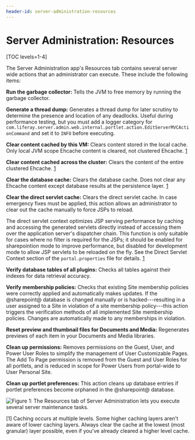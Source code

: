 ```yaml
---
header-id: server-administration-resources
---
```


# Server Administration: Resources

[TOC levels=1-4]

The Server Administration app's Resources tab contains several server wide 
actions that an administrator can execute. These include the following items: 

**Run the garbage collector:** Tells the JVM to free memory by running the 
garbage collector. 

**Generate a thread dump:** Generates a thread dump for later scrutiny to 
determine the presence and location of any deadlocks. Useful during 
performance testing, but you must add a logger category for
`com.liferay.server.admin.web.internal.portlet.action.EditServerMVCActionCommand`
and set it to `INFO` before executing.

**Clear content cached by this VM:** Clears content stored in the local 
cache. Only local JVM scope Ehcache content is cleared, not clustered 
Ehcache. [1](#one)

**Clear content cached across the cluster:** Clears the content of the 
entire clustered Ehcache. [1](#one)

**Clear the database cache:** Clears the database cache. Does not clear any 
Ehcache content except database results at the persistence layer. [1](#one)

**Clear the direct servlet cache:** Clears the direct servlet cache. In case 
emergency fixes must be applied, this action allows an administrator to 
clear out the cache manually to force JSPs to reload.

The direct servlet context optimizes JSP serving performance by caching and 
accessing the generated servlets directly instead of accessing them over the 
application server's dispatcher chain. This function is only suitable for 
cases where no filter is required for the JSPs; it should be enabled for 
sharepointion mode to improve performance, but disabled for development mode to 
allow JSP servlets to be reloaded on the fly. See the Direct Servlet Context 
section of the `portal.properties` file for details. [1](#one)

**Verify database tables of all plugins:** Checks all tables against their 
indexes for data retrieval accuracy. 

**Verify membership policies:** Checks that existing Site membership 
policies were correctly applied and automatically makes updates. If the
@sharepoint@ database is changed manually or is hacked---resulting in a user
assigned to a Site in violation of a site membership policy---this action
triggers the verification methods of all implemented Site membership policies.
Changes are automatically made to any memberships in violation. 

**Reset preview and thumbnail files for Documents and Media:** Regenerates 
previews of each item in your Documents and Media libraries. 

**Clean up permissions:** Removes permissions on the Guest, User, and Power 
User Roles to simplify the management of User Customizable Pages. The Add To 
Page permission is removed from the Guest and User Roles for all portlets, 
and is reduced in scope for Power Users from portal-wide to User Personal 
Site.

**Clean up portlet preferences:** This action cleans up database entries if 
portlet preferences become orphaned in the @sharepoint@ database. 

![Figure 1: The Resources tab of Server Administration lets you execute several server maintenance tasks.](../../../../images/server-admin-resources.png)

[<a name="one">1</a>] Caching occurs at multiple levels. Some higher caching 
layers aren't aware of lower caching layers. Always clear the cache at the
lowest (most granular) layer possible, even if you've already cleared a higher
level cache.
